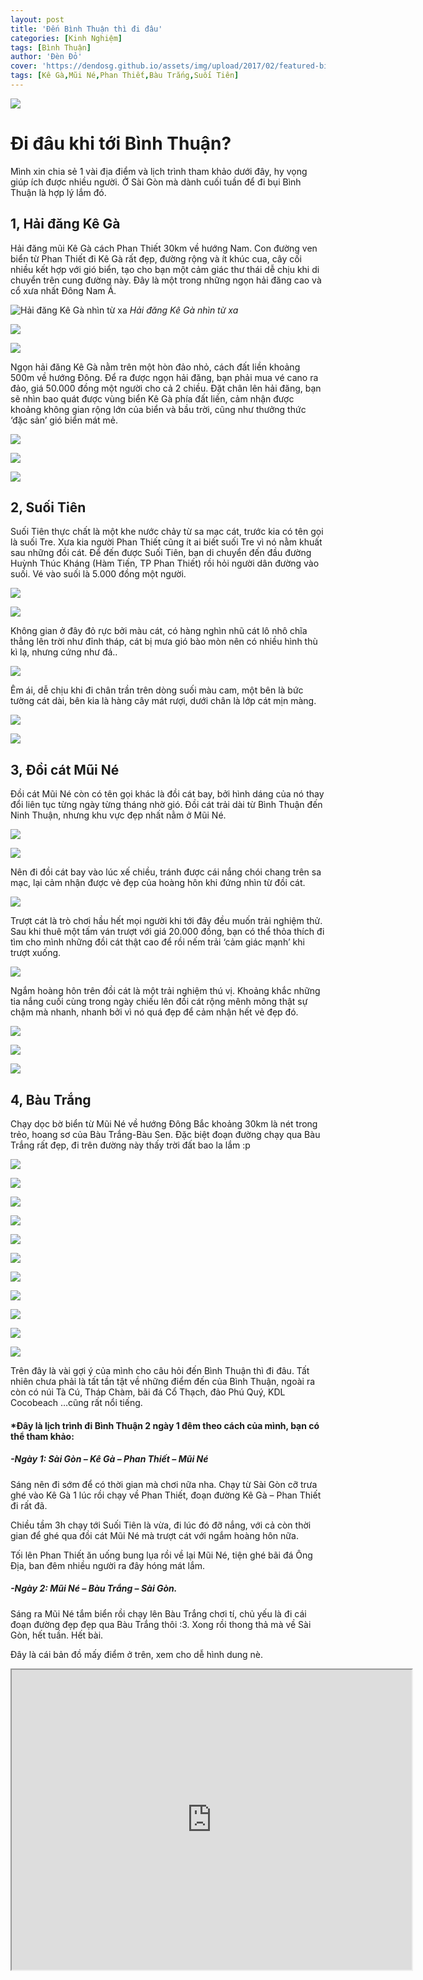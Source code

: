 ```yaml
---
layout: post
title: 'Đến Bình Thuận thì đi đâu'
categories: [Kinh Nghiệm]
tags: [Bình Thuận]
author: 'Đèn Đỏ'
cover: 'https://dendosg.github.io/assets/img/upload/2017/02/featured-binh-thuan.jpg'
tags: [Kê Gà,Mũi Né,Phan Thiết,Bàu Trắng,Suối Tiên]
---
```


![](https://dendosg.github.io/assets/img/upload/2017/02/f-binh-thuan.jpg)

Đi đâu khi tới Bình Thuận?
==========================

Mình xin chia sẻ 1 vài địa điểm và lịch trình tham khảo dưới đây, hy vọng giúp ích được nhiều người. Ở Sài Gòn mà dành cuối tuần để đi bụi Bình Thuận là hợp lý lắm đó.

1, Hải đăng Kê Gà
-----------------

Hải đăng mũi Kê Gà cách Phan Thiết 30km về hướng Nam. Con đường ven biển từ Phan Thiết đi Kê Gà rất đẹp, đường rộng và ít khúc cua, cây cối nhiều kết hợp với gió biển, tạo cho bạn một cảm giác thư thái dễ chịu khi di chuyển trên cung đường này. Đây là một trong những ngọn hải đăng cao và cổ xưa nhất Đông Nam Á.

![Hải đăng Kê Gà nhìn từ xa](https://dendosg.github.io/assets/img/upload/2017/02/phan-thiet-mui-ne-binh-thuan-1-1.jpg)
*Hải đăng Kê Gà nhìn từ xa*

![](https://dendosg.github.io/assets/img/upload/2017/02/phan-thiet-mui-ne-binh-thuan-18.jpg)

![](https://dendosg.github.io/assets/img/upload/2017/02/phan-thiet-mui-ne-binh-thuan-16.jpg)

Ngọn hải đăng Kê Gà nằm trên một hòn đảo nhỏ, cách đất liền khoảng 500m về hướng Đông. Để ra được ngọn hải đăng, bạn phải mua vé cano ra đảo, giá 50.000 đồng một người cho cả 2 chiều. Đặt chân lên hải đăng, bạn sẽ nhìn bao quát được vùng biển Kê Gà phía đất liền, cảm nhận được khoảng không gian rộng lớn của biển và bầu trời, cũng như thưởng thức ‘đặc sản’ gió biển mát mẻ.

![](https://dendosg.github.io/assets/img/upload/2017/02/phan-thiet-mui-ne-binh-thuan-15.jpg)

![](https://dendosg.github.io/assets/img/upload/2017/02/phan-thiet-mui-ne-binh-thuan-14.jpg)

![](https://dendosg.github.io/assets/img/upload/2017/02/phan-thiet-mui-ne-binh-thuan-37.jpg)

2, Suối Tiên
------------

Suối Tiên thực chất là một khe nước chảy từ sa mạc cát, trước kia có tên gọi là suối Tre. Xưa kia người Phan Thiết cũng ít ai biết suối Tre vì nó nằm khuất sau những đồi cát. Để đến được Suối Tiên, bạn di chuyển đến đầu đường Huỳnh Thúc Kháng (Hàm Tiến, TP Phan Thiết) rồi hỏi người dân đường vào suối. Vé vào suối là 5.000 đồng một người.

![](https://dendosg.github.io/assets/img/upload/2017/02/phan-thiet-mui-ne-binh-thuan-21.jpg)

![](https://dendosg.github.io/assets/img/upload/2017/02/phan-thiet-mui-ne-binh-thuan-23.jpg)

Không gian ở đây đỏ rực bởi màu cát, có hàng nghìn nhũ cát lô nhô chĩa thẳng lên trời như đỉnh tháp, cát bị mưa gió bào mòn nên có nhiều hình thù kì lạ, nhưng cứng như đá..

![](https://dendosg.github.io/assets/img/upload/2017/02/phan-thiet-mui-ne-binh-thuan-25.jpg)

Êm ái, dễ chịu khi đi chân trần trên dòng suối màu cam, một bên là bức tường cát dài, bên kia là hàng cây mát rượi, dưới chân là lớp cát mịn màng.

![](https://dendosg.github.io/assets/img/upload/2017/02/phan-thiet-mui-ne-binh-thuan-26.jpg)

![](https://dendosg.github.io/assets/img/upload/2017/02/phan-thiet-mui-ne-binh-thuan-22.jpg)

3, Đồi cát Mũi Né
-----------------

Đồi cát Mũi Né còn có tên gọi khác là đồi cát bay, bởi hình dáng của nó thay đổi liên tục từng ngày từng tháng nhờ gió. Đồi cát trải dài từ Bình Thuận đến Ninh Thuận, nhưng khu vực đẹp nhất nằm ở Mũi Né.

![](https://dendosg.github.io/assets/img/upload/2017/02/phan-thiet-mui-ne-binh-thuan-11.jpg)

![](https://dendosg.github.io/assets/img/upload/2017/02/phan-thiet-mui-ne-binh-thuan-27.jpg)

Nên đi đồi cát bay vào lúc xế chiều, tránh được cái nắng chói chang trên sa mạc, lại cảm nhận được vẻ đẹp của hoàng hôn khi đứng nhìn từ đồi cát.

![](https://dendosg.github.io/assets/img/upload/2017/02/phan-thiet-mui-ne-binh-thuan-28.jpg)

Trượt cát là trò chơi hầu hết mọi người khi tới đây đều muốn trải nghiệm thử. Sau khi thuê một tấm ván trượt với giá 20.000 đồng, bạn có thể thỏa thích đi tìm cho mình những đồi cát thật cao để rồi nếm trải ‘cảm giác mạnh’ khi trượt xuống.

![](https://dendosg.github.io/assets/img/upload/2017/02/phan-thiet-mui-ne-binh-thuan-31.jpg)

Ngắm hoàng hôn trên đồi cát là một trải nghiệm thú vị. Khoảng khắc những tia nắng cuối cùng trong ngày chiếu lên đồi cát rộng mênh mông thật sự chậm mà nhanh, nhanh bởi vì nó quá đẹp để cảm nhận hết vẻ đẹp đó.

![](https://dendosg.github.io/assets/img/upload/2017/02/phan-thiet-mui-ne-binh-thuan-34.jpg)

![](https://dendosg.github.io/assets/img/upload/2017/02/phan-thiet-mui-ne-binh-thuan-29.jpg)

![](https://dendosg.github.io/assets/img/upload/2017/02/phan-thiet-mui-ne-binh-thuan-32.jpg)

4, Bàu Trắng
------------

Chạy dọc bờ biển từ Mũi Né về hướng Đông Bắc khoảng 30km là nét trong trẻo, hoang sơ của Bàu Trắng-Bàu Sen. Đặc biệt đoạn đường chạy qua Bàu Trắng rất đẹp, đi trên đường này thấy trời đất bao la lắm :p

![](https://dendosg.github.io/assets/img/upload/2017/02/phan-thiet-mui-ne-binh-thuan-12.jpg)

![](https://dendosg.github.io/assets/img/upload/2017/02/phan-thiet-mui-ne-binh-thuan-9.jpg)

![](https://dendosg.github.io/assets/img/upload/2017/02/phan-thiet-mui-ne-binh-thuan-8.jpg)

![](https://dendosg.github.io/assets/img/upload/2017/02/phan-thiet-mui-ne-binh-thuan-39.jpg)

![](https://dendosg.github.io/assets/img/upload/2017/02/phan-thiet-mui-ne-binh-thuan-40.jpg)

![](https://dendosg.github.io/assets/img/upload/2017/02/phan-thiet-mui-ne-binh-thuan-6.jpg)

![](https://dendosg.github.io/assets/img/upload/2017/02/phan-thiet-mui-ne-binh-thuan-5.jpg)

![](https://dendosg.github.io/assets/img/upload/2017/02/phan-thiet-mui-ne-binh-thuan-4.jpg)

![](https://dendosg.github.io/assets/img/upload/2017/02/phan-thiet-mui-ne-binh-thuan-45.jpg)

![](https://dendosg.github.io/assets/img/upload/2017/02/phan-thiet-mui-ne-binh-thuan-41.jpg)

![](https://dendosg.github.io/assets/img/upload/2017/02/phan-thiet-mui-ne-binh-thuan-42.jpg)

Trên đây là vài gợi ý của mình cho câu hỏi đến Bình Thuận thì đi đâu. Tất nhiên chưa phải là tất tần tật về những điểm đến của Bình Thuận, ngoài ra còn có núi Tà Cú, Tháp Chàm, bãi đá Cổ Thạch, đảo Phú Quý, KDL Cocobeach …cũng rất nổi tiếng.

#### *Đây là lịch trình đi Bình Thuận 2 ngày 1 đêm theo cách của mình, bạn có thể tham khảo:

##### -Ngày 1: Sài Gòn – Kê Gà – Phan Thiết – Mũi Né

Sáng nên đi sớm để có thời gian mà chơi nữa nha. Chạy từ Sài Gòn cỡ trưa ghé vào Kê Gà 1 lúc rồi chạy về Phan Thiết, đoạn đường Kê Gà – Phan Thiết đi rất đã.

Chiều tầm 3h chạy tới Suối Tiên là vừa, đi lúc đó đỡ nắng, với cả còn thời gian để ghé qua đồi cát Mũi Né mà trượt cát với ngắm hoàng hôn nữa.

Tối lên Phan Thiết ăn uống bung lụa rồi về lại Mũi Né, tiện ghé bãi đá Ông Địa, ban đêm nhiều người ra đây hóng mát lắm.

##### -Ngày 2: Mũi Né – Bàu Trắng – Sài Gòn.

Sáng ra Mũi Né tắm biển rồi chạy lên Bàu Trắng chơi tí, chủ yếu là đi cái đoạn đường đẹp đẹp qua Bàu Trắng thôi :3. Xong rồi thong thả mà về Sài Gòn, hết tuần. Hết bài.

Đây là cái bản đồ mấy điểm ở trên, xem cho dễ hình dung nè.
<iframe src="https://www.google.com/maps/d/embed?mid=1Y1DtHetMCR1cdN758jiXm0vjt3o" width="640" height="480"></iframe>